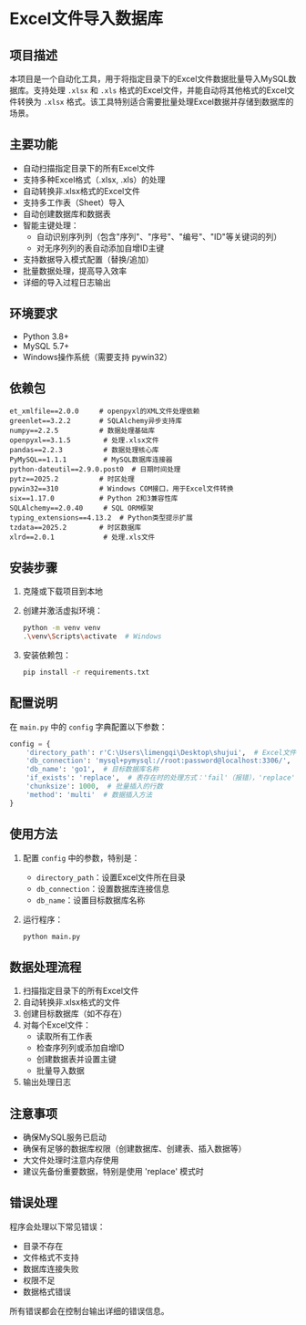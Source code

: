 # Excel文件导入数据库

## 项目描述
本项目是一个自动化工具，用于将指定目录下的Excel文件数据批量导入MySQL数据库。支持处理 `.xlsx` 和 `.xls` 格式的Excel文件，并能自动将其他格式的Excel文件转换为 `.xlsx` 格式。该工具特别适合需要批量处理Excel数据并存储到数据库的场景。

## 主要功能
- 自动扫描指定目录下的所有Excel文件
- 支持多种Excel格式（.xlsx, .xls）的处理
- 自动转换非.xlsx格式的Excel文件
- 支持多工作表（Sheet）导入
- 自动创建数据库和数据表
- 智能主键处理：
  - 自动识别序列列（包含"序列"、"序号"、"编号"、"ID"等关键词的列）
  - 对无序列列的表自动添加自增ID主键
- 支持数据导入模式配置（替换/追加）
- 批量数据处理，提高导入效率
- 详细的导入过程日志输出

## 环境要求
- Python 3.8+
- MySQL 5.7+
- Windows操作系统（需要支持 pywin32）

## 依赖包
```
et_xmlfile==2.0.0     # openpyxl的XML文件处理依赖
greenlet==3.2.2       # SQLAlchemy异步支持库
numpy==2.2.5          # 数据处理基础库
openpyxl==3.1.5        # 处理.xlsx文件
pandas==2.2.3          # 数据处理核心库
PyMySQL==1.1.1         # MySQL数据库连接器
python-dateutil==2.9.0.post0  # 日期时间处理
pytz==2025.2          # 时区处理
pywin32==310          # Windows COM接口，用于Excel文件转换
six==1.17.0           # Python 2和3兼容性库
SQLAlchemy==2.0.40     # SQL ORM框架
typing_extensions==4.13.2  # Python类型提示扩展
tzdata==2025.2        # 时区数据库
xlrd==2.0.1            # 处理.xls文件
```

## 安装步骤
1. 克隆或下载项目到本地

2. 创建并激活虚拟环境：
   ```bash
   python -m venv venv
   .\venv\Scripts\activate  # Windows
   ```

3. 安装依赖包：
   ```bash
   pip install -r requirements.txt
   ```

## 配置说明
在 `main.py` 中的 `config` 字典配置以下参数：
```python
config = {
    'directory_path': r'C:\Users\limengqi\Desktop\shujui',  # Excel文件存放目录
    'db_connection': 'mysql+pymysql://root:password@localhost:3306/',  # 数据库连接字符串
    'db_name': 'go1',  # 目标数据库名称
    'if_exists': 'replace',  # 表存在时的处理方式：'fail'（报错），'replace'（替换），'append'（追加）
    'chunksize': 1000,  # 批量插入的行数
    'method': 'multi'  # 数据插入方法
}
```

## 使用方法
1. 配置 `config` 中的参数，特别是：
   - `directory_path`：设置Excel文件所在目录
   - `db_connection`：设置数据库连接信息
   - `db_name`：设置目标数据库名称

2. 运行程序：
   ```bash
   python main.py
   ```

## 数据处理流程
1. 扫描指定目录下的所有Excel文件
2. 自动转换非.xlsx格式的文件
3. 创建目标数据库（如不存在）
4. 对每个Excel文件：
   - 读取所有工作表
   - 检查序列列或添加自增ID
   - 创建数据表并设置主键
   - 批量导入数据
5. 输出处理日志

## 注意事项
- 确保MySQL服务已启动
- 确保有足够的数据库权限（创建数据库、创建表、插入数据等）
- 大文件处理时注意内存使用
- 建议先备份重要数据，特别是使用 'replace' 模式时

## 错误处理
程序会处理以下常见错误：
- 目录不存在
- 文件格式不支持
- 数据库连接失败
- 权限不足
- 数据格式错误

所有错误都会在控制台输出详细的错误信息。